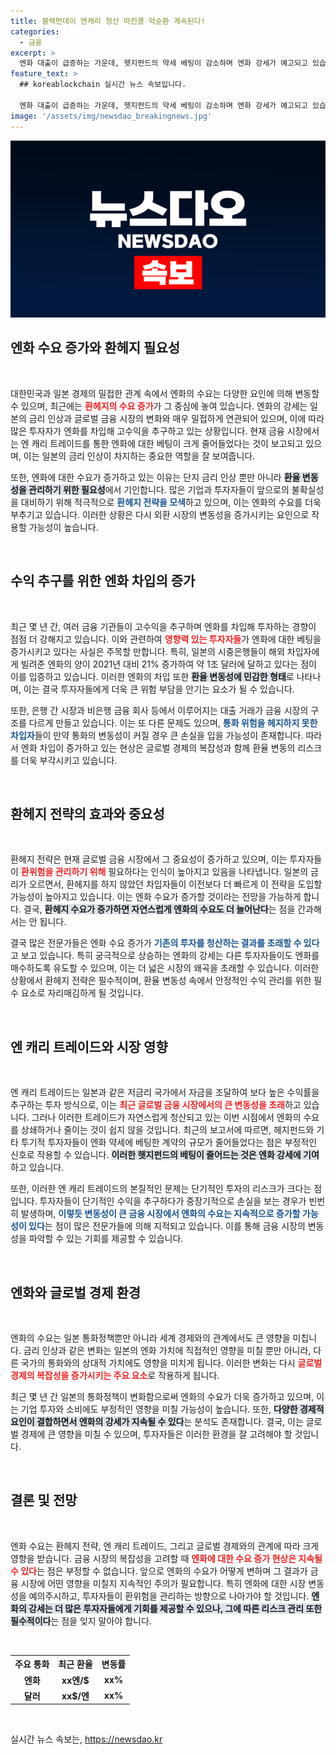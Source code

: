 ```yaml
---
title: 블랙먼데이 엔캐리 청산 마진콜 악순환 계속된다!
categories:
  - 금융
excerpt: >
  엔화 대출이 급증하는 가운데, 헷지펀드의 약세 베팅이 감소하며 엔화 강세가 예고되고 있습니다. 한국 및 글로벌 금융시장에 미칠 충격과 함께, 환헤지 수요 증가 가능성에 대한 전문가의 의견을 들어보세요!
feature_text: >
  ## koreablockchain 실시간 뉴스 속보입니다.

  엔화 대출이 급증하는 가운데, 헷지펀드의 약세 베팅이 감소하며 엔화 강세가 예고되고 있습니다. 한국 및 글로벌 금융시장에 미칠 충격과 함께, 환헤지 수요 증가 가능성에 대한 전문가의 의견을 들어보세요!
image: '/assets/img/newsdao_breakingnews.jpg'
---
```


<p><img src="/assets/img/newsdao_breakingnews.jpg" alt="koreablockchain 속보" /></p>

<h2 data-ke-size="size26">엔화 수요 증가와 환헤지 필요성</h2>

<p data-ke-size="size16">&nbsp;</p>

<p>대한민국과 일본 경제의 밀접한 관계 속에서 엔화의 수요는 다양한 요인에 의해 변동할 수 있으며, 최근에는 <b><span style="color: #ee2323;">환헤지의 수요 증가</span></b>가 그 중심에 놓여 있습니다. 엔화의 강세는 일본의 금리 인상과 글로벌 금융 시장의 변화와 매우 밀접하게 연관되어 있으며, 이에 따라 많은 투자자가 엔화를 차입해 고수익을 추구하고 있는 상황입니다. 현재 금융 시장에서는 엔 캐리 트레이드를 통한 엔화에 대한 베팅이 크게 줄어들었다는 것이 보고되고 있으며, 이는 일본의 금리 인상이 차지하는 중요한 역할을 잘 보여줍니다. </p>

<p>또한, 엔화에 대한 수요가 증가하고 있는 이유는 단지 금리 인상 뿐만 아니라 <b><span style="background-color: #21538527;">환율 변동성을 관리하기 위한 필요성</span></b>에서 기인합니다. 많은 기업과 투자자들이 앞으로의 불확실성을 대비하기 위해 적극적으로 <b><span style="color: #1a5490;">환헤지 전략을 모색</span></b>하고 있으며, 이는 엔화의 수요를 더욱 부추기고 있습니다. 이러한 상황은 다시 외환 시장의 변동성을 증가시키는 요인으로 작용할 가능성이 높습니다.</p>

<p data-ke-size="size16">&nbsp;</p>

<h2 data-ke-size="size26">수익 추구를 위한 엔화 차입의 증가</h2>

<p data-ke-size="size16">&nbsp;</p>

<p>최근 몇 년 간, 여러 금융 기관들이 고수익을 추구하며 엔화를 차입해 투자하는 경향이 점점 더 강해지고 있습니다. 이와 관련하여 <b><span style="color: #ee2323;">영향력 있는 투자자들</span></b>가 엔화에 대한 베팅을 증가시키고 있다는 사실은 주목할 만합니다. 특히, 일본의 시중은행들이 해외 차입자에게 빌려준 엔화의 양이 2021년 대비 21% 증가하여 약 1조 달러에 달하고 있다는 점이 이를 입증하고 있습니다. 이러한 엔화의 차입 또한 <b><span style="background-color: #21538527;">환율 변동성에 민감한 형태</span></b>로 나타나며, 이는 결국 투자자들에게 더욱 큰 위험 부담을 안기는 요소가 될 수 있습니다.</p>

<p>또한, 은행 간 시장과 비은행 금융 회사 등에서 이루어지는 대출 거래가 금융 시장의 구조를 다르게 만들고 있습니다. 이는 또 다른 문제도 있으며, <b><span style="color: #1a5490;">통화 위험을 헤지하지 못한 차입자</span></b>들이 만약 통화의 변동성이 커질 경우 큰 손실을 입을 가능성이 존재합니다. 따라서 엔화 차입이 증가하고 있는 현상은 글로벌 경제의 복잡성과 함께 환율 변동의 리스크를 더욱 부각시키고 있습니다.</p>

<p data-ke-size="size16">&nbsp;</p>

<h2 data-ke-size="size26">환헤지 전략의 효과와 중요성</h2>

<p data-ke-size="size16">&nbsp;</p>

<p>환헤지 전략은 현재 글로벌 금융 시장에서 그 중요성이 증가하고 있으며, 이는 투자자들이 <b><span style="color: #ee2323;">환위험을 관리하기 위해</span></b> 필요하다는 인식이 높아지고 있음을 나타냅니다. 일본의 금리가 오르면서, 환헤지를 하지 않았던 차입자들이 이전보다 더 빠르게 이 전략을 도입할 가능성이 높아지고 있습니다. 이는 엔화 수요가 증가할 것이라는 전망을 가능하게 합니다. 결국, <b><span style="background-color: #21538527;">환헤지 수요가 증가하면 자연스럽게 엔화의 수요도 더 늘어난다</span></b>는 점을 간과해서는 안 됩니다.</p>

<p>결국 많은 전문가들은 엔화 수요 증가가 <b><span style="color: #1a5490;">기존의 투자를 청산하는 결과를 초래할 수 있다</span></b>고 보고 있습니다. 특히 궁극적으로 상승하는 엔화의 강세는 다른 투자자들이도 엔화를 매수하도록 유도할 수 있으며, 이는 더 넓은 시장의 왜곡을 초래할 수 있습니다. 이러한 상황에서 환헤지 전략은 필수적이며, 환율 변동성 속에서 안정적인 수익 관리를 위한 필수 요소로 자리매김하게 될 것입니다.</p>

<p data-ke-size="size16">&nbsp;</p>

<h2 data-ke-size="size26">엔 캐리 트레이드와 시장 영향</h2>

<p data-ke-size="size16">&nbsp;</p>

<p>엔 캐리 트레이드는 일본과 같은 저금리 국가에서 자금을 조달하여 보다 높은 수익률을 추구하는 투자 방식으로, 이는 <b><span style="color: #ee2323;">최근 글로벌 금융 시장에서의 큰 변동성을 초래</span></b>하고 있습니다. 그러나 이러한 트레이드가 자연스럽게 청산되고 있는 이번 시점에서 엔화의 수요를 상쇄하거나 줄이는 것이 쉽지 않을 것입니다. 최근의 보고서에 따르면, 헤지펀드와 기타 투기적 투자자들이 엔화 약세에 베팅한 계약의 규모가 줄어들었다는 점은 부정적인 신호로 작용할 수 있습니다. <b><span style="background-color: #21538527;">이러한 헷지펀드의 베팅이 줄어드는 것은 엔화 강세에 기여</span></b>하고 있습니다.</p>

<p>또한, 이러한 엔 캐리 트레이드의 본질적인 문제는 단기적인 투자의 리스크가 크다는 점입니다. 투자자들이 단기적인 수익을 추구하다가 중장기적으로 손실을 보는 경우가 빈번히 발생하며, <b><span style="color: #1a5490;">이렇듯 변동성이 큰 금융 시장에서 엔화의 수요는 지속적으로 증가할 가능성이 있다</span></b>는 점이 많은 전문가들에 의해 지적되고 있습니다. 이를 통해 금융 시장의 변동성을 파악할 수 있는 기회를 제공할 수 있습니다.</p>

<p data-ke-size="size16">&nbsp;</p>

<h2 data-ke-size="size26">엔화와 글로벌 경제 환경</h2>

<p data-ke-size="size16">&nbsp;</p>

<p>엔화의 수요는 일본 통화정책뿐만 아니라 세계 경제와의 관계에서도 큰 영향을 미칩니다. 금리 인상과 같은 변화는 일본의 엔화 가치에 직접적인 영향을 미칠 뿐만 아니라, 다른 국가의 통화와의 상대적 가치에도 영향을 미치게 됩니다. 이러한 변화는 다시 <b><span style="color: #ee2323;">글로벌 경제의 복잡성을 증가시키는 주요 요소</span></b>로 작용하게 됩니다. </p>

<p>최근 몇 년 간 일본의 통화정책이 변화함으로써 엔화의 수요가 더욱 증가하고 있으며, 이는 기업 투자와 소비에도 부정적인 영향을 미칠 가능성이 높습니다. 또한, <b><span style="background-color: #21538527;">다양한 경제적 요인이 결합하면서 엔화의 강세가 지속될 수 있다</span></b>는 분석도 존재합니다. 결국, 이는 글로벌 경제에 큰 영향을 미칠 수 있으며, 투자자들은 이러한 환경을 잘 고려해야 할 것입니다.</p>

<p data-ke-size="size16">&nbsp;</p>

<h2 data-ke-size="size26">결론 및 전망</h2>

<p data-ke-size="size16">&nbsp;</p>

<p>엔화 수요는 환헤지 전략, 엔 캐리 트레이드, 그리고 글로벌 경제와의 관계에 따라 크게 영향을 받습니다. 금융 시장의 복잡성을 고려할 때 <b><span style="color: #ee2323;">엔화에 대한 수요 증가 현상은 지속될 수 있다</span></b>는 점은 부정할 수 없습니다. 앞으로 엔화의 수요가 어떻게 변하며 그 결과가 금융 시장에 어떤 영향을 미칠지 지속적인 주의가 필요합니다. 특히 엔화에 대한 시장 변동성을 예의주시하고, 투자자들이 환위험을 관리하는 방향으로 나아가야 할 것입니다. <b><span style="background-color: #21538527;">엔화의 강세는 더 많은 투자자들에게 기회를 제공할 수 있으나, 그에 따른 리스크 관리 또한 필수적이다</span></b>는 점을 잊지 말아야 합니다. </p>

<p data-ke-size="size16">&nbsp;</p>

<table style="width:100%; border-collapse:collapse;">
  <tr>
    <th style="text-align: center; height: 17px;"><b>주요 통화</b></th>
    <th style="text-align: center; height: 17px;"><b>최근 환율</b></th>
    <th style="text-align: center; height: 17px;"><b>변동률</b></th>
  </tr>
  <tr>
    <td style="text-align: center; height: 17px;"><b>엔화</b></td>
    <td style="text-align: center; height: 17px;"><b>xx엔/$</b></td>
    <td style="text-align: center; height: 17px;"><b>xx%</b></td>
  </tr>
  <tr>
    <td style="text-align: center; height: 17px;"><b>달러</b></td>
    <td style="text-align: center; height: 17px;"><b>xx$/엔</b></td>
    <td style="text-align: center; height: 17px;"><b>xx%</b></td>
  </tr>
</table>

<p data-ke-size="size16">&nbsp;</p>
실시간 뉴스 속보는, <a href="https://newsdao.kr" rel="dofollow">https://newsdao.kr</a>


